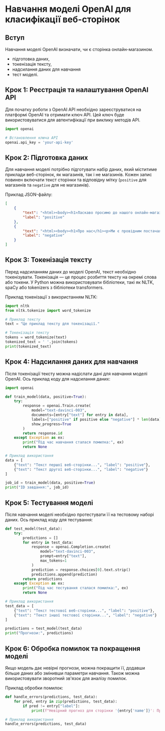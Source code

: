 # Навчання моделі OpenAI для класифікації веб-сторінок

## Вступ

Навчання моделі OpenAI визначати, чи є сторінка онлайн-магазином.

- підготовка даних,
- токенізація тексту,
- надсилання даних для навчання
- тест моделі.

## Крок 1: Реєстрація та налаштування OpenAI API

Для початку роботи з OpenAI API необхідно зареєструватися на платформі OpenAI та отримати ключ API. Цей ключ буде використовуватися для автентифікації при виклику методів API.

```python
import openai

# Встановлення ключа API
openai.api_key = 'your-api-key'
```

## Крок 2: Підготовка даних

Для навчання моделі потрібно підготувати набір даних, який міститиме приклади веб-сторінок,
як магазинів, так і не магазинів.
Кожен запис повинен включати текст сторінки та відповідну мітку (`positive` для магазинів та `negative` для не магазинів).

Приклад JSON-файлу:

```json
[
    {
        "text": "<html><body><h1>Ласкаво просимо до нашого онлайн-магазину</h1><p>Ми пропонуємо широкий асортимент товарів за конкурентними цінами. Завітайте до нашого магазину сьогодні!</p></body></html>",
        "label": "positive"
    },
    {
        "text": "<html><body><h1>Про нас</h1><p>Ми є провідним постачальником якісних послуг. Зв'яжіться з нами для отримання додаткової інформації.</p></body></html>",
        "label": "negative"
    }
]
```

## Крок 3: Токенізація тексту

Перед надсиланням даних до моделі OpenAI, текст необхідно токенізувати.
Токенізація — це процес розбиття тексту на окремі слова або токени.
У Python можна використовувати бібліотеки, такі як NLTK, spaCy або tokenizers з бібліотеки transformers.

Приклад токенізації з використанням NLTK:

```python
import nltk
from nltk.tokenize import word_tokenize

# Приклад тексту
text = "Це приклад тексту для токенізації."

# Токенізація тексту
tokens = word_tokenize(text)
tokenized_text = ' '.join(tokens)
print(tokenized_text)
```

## Крок 4: Надсилання даних для навчання

Після токенізації тексту можна надіслати дані для навчання моделі OpenAI.
Ось приклад коду для надсилання даних:

```python
import openai

def train_model(data, positive=True):
    try:
        response = openai.Train.create(
            model="text-davinci-003",
            documents=[entry["text"] for entry in data],
            labels=["positive" if positive else "negative"] * len(data),
            show_progress=True
        )
        return response.id
    except Exception as ex:
        print("Під час навчання сталася помилка:", ex)
        return None

# Приклад використання
data = [
    {"text": "Текст першої веб-сторінки...", "label": "positive"},
    {"text": "Текст другої веб-сторінки...", "label": "negative"}
]

job_id = train_model(data, positive=True)
print("ID завдання:", job_id)
```

## Крок 5: Тестування моделі

Після навчання моделі необхідно протестувати її на тестовому наборі даних.
Ось приклад коду для тестування:

```python
def test_model(test_data):
    try:
        predictions = []
        for entry in test_data:
            response = openai.Completion.create(
                model="text-davinci-003",
                prompt=entry["text"],
                max_tokens=1
            )
            prediction = response.choices[0].text.strip()
            predictions.append(prediction)
        return predictions
    except Exception as ex:
        print("Під час тестування сталася помилка:", ex)
        return None

# Приклад використання
test_data = [
    {"text": "Текст тестової веб-сторінки...", "label": "positive"},
    {"text": "Текст іншої тестової сторінки...", "label": "negative"}
]

predictions = test_model(test_data)
print("Прогнози:", predictions)
```

## Крок 6: Обробка помилок та покращення моделі

Якщо модель дає невірні прогнози, можна покращити її,
додавши більше даних або змінивши параметри навчання. Також можна використовувати зворотний зв'язок для аналізу помилок.

Приклад обробки помилок:

```python
def handle_errors(predictions, test_data):
    for pred, entry in zip(predictions, test_data):
        if pred != entry["label"]:
            print(f"Невірний прогноз для сторінки '{entry['name']}': Прогнозовано {pred}, Фактично {entry['label']}")

# Приклад використання
handle_errors(predictions, test_data)
```